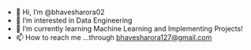 - 👋 Hi, I’m @bhavesharora02
- 👀 I’m interested in Data Engineering
- 🌱 I’m currently learning Machine Learning and Implementing Projects!
- 📫 How to reach me ...through bhavesharora127@gmail.com

<!---
bhavesharora02/bhavesharora02 is a ✨ special ✨ repository because its `README.md` (this file) appears on your GitHub profile.
You can click the Preview link to take a look at your changes.
--->
